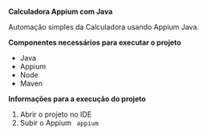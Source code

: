 **Calculadora Appium com Java**

  Automação simples da Calculadora usando Appium Java.
  
**__Componentes necessários para executar o projeto__**

  - Java
  - Appium
  - Node
  - Maven
  
**Informações para a execução do projeto**

  1. Abrir o projeto no IDE
  2. Subir o Appium
  ``` appium```